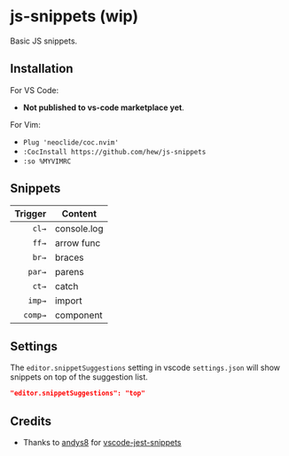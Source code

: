 # js-snippets (wip)

Basic JS snippets.

## Installation

For VS Code: 

* **Not published to vs-code marketplace yet**.

For Vim: 

* `Plug 'neoclide/coc.nvim'`
* `:CocInstall https://github.com/hew/js-snippets`
* `:so %MYVIMRC`

## Snippets

|  Trigger  | Content       |
| -------:  | ------------- |
|  `cl→`    | console.log   |
|  `ff→`    | arrow func    |
|  `br→`    | braces        |
|  `par→`   | parens        |
|  `ct→`    | catch         |
|  `imp→`   | import        |
|  `comp→`  | component     |


## Settings

The `editor.snippetSuggestions` setting in vscode `settings.json` will show snippets on top of the suggestion list.

```json
"editor.snippetSuggestions": "top"
```

## Credits

- Thanks to [andys8](https://github.com/andys8) for [vscode-jest-snippets](https://github.com/andys8/vscode-jest-snippets)
